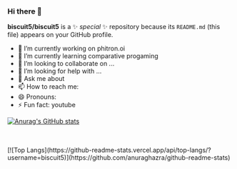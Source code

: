 ### Hi there 👋


**biscuit5/biscuit5** is a ✨ _special_ ✨ repository because its `README.md` (this file) appears on your GitHub profile.



- 🔭 I’m currently working on phitron.oi
- 🌱 I’m currently learning comparative progaming
- 👯 I’m looking to collaborate on ...
- 🤔 I’m looking for help with ...
- 💬 Ask me about 
- 📫 How to reach me: 
- 😄 Pronouns:
- ⚡ Fun fact: youtube

[![Anurag's GitHub stats](https://github-readme-stats.vercel.app/api?username=biscuit5)](https://github.com/anuraghazra/github-readme-stats)

<br>
</br>
[![Top Langs](https://github-readme-stats.vercel.app/api/top-langs/?username=biscuit5)](https://github.com/anuraghazra/github-readme-stats)
